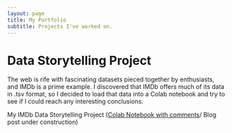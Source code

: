 ```yaml
---
layout: page
title: My Portfolio
subtitle: Projects I've worked on.
---
```


# Data Storytelling Project

The web is rife with fascinating datasets pieced together by enthusiasts, and IMDb is a prime example. I discovered that IMDb offers much of its data in .tsv format, so I decided to load that data into a Colab notebook and try to see if I could reach any interesting conclusions.

My IMDb Data Storytelling Project ([Colab Notebook with comments](https://colab.research.google.com/drive/19IlEPOZdWzEWrtmkT_R51iJIsdGsRlZp)/ Blog post under construction)
